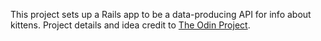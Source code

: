 This project sets up a Rails app to be a data-producing API for info about kittens. 
Project details and idea credit to <a href="http://www.theodinproject.com/ruby-on-rails/apis?ref=lnav">The Odin Project</a>.